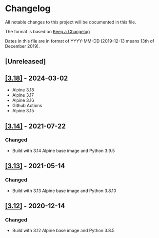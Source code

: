 # Changelog

All notable changes to this project will be documented in this file.

The format is based on [Keep a Changelog](https://keepachangelog.com/en/1.0.0/)

Dates in this file are in format of YYYY-MM-DD (2019-12-13 means 13th of December 2019).

## [Unreleased]

## [[3.18]](https://github.com/alastairhm/alpine-lighttpd/releases/tag/3.18) - 2024-03-02

* Alpine 3.18
* Alpine 3.17
* Alpine 3.16
* Github Actions
* Alpine 3.15

## [[3.14]](https://github.com/alastairhm/alpine-lighttpd/releases/tag/3.14) - 2021-07-22

### Changed

* Build with 3.14 Alpine base image and Python 3.9.5

## [[3.13]](https://github.com/alastairhm/alpine-lighttpd/releases/tag/3.13) - 2021-05-14

### Changed

* Build with 3.13 Alpine base image and Python 3.8.10

## [[3.12]](https://github.com/alastairhm/alpine-lighttpd/releases/tag/3.12) - 2020-12-14

### Changed

* Build with 3.12 Alpine base image and Python 3.8.5
